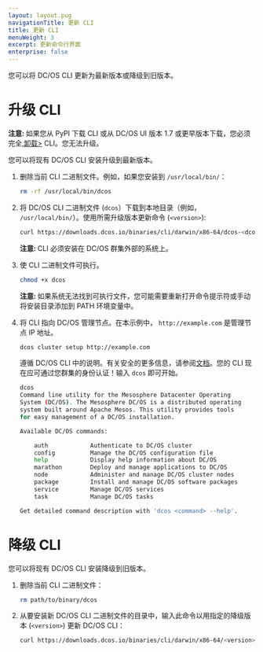 ```yaml
---
layout: layout.pug
navigationTitle: 更新 CLI
title: 更新 CLI
menuWeight: 3
excerpt: 更新命令行界面
enterprise: false
---
```



您可以将 DC/OS CLI 更新为最新版本或降级到旧版本。

# <a name="upgrade"></a>升级 CLI

<p class="message--note"><strong>注意: </strong> 如果您从 PyPI 下载 CLI 或从 DC/OS UI 版本 1.7 或更早版本下载，您必须完全,<a href="/cn/1.11/cli/uninstall/">卸载></a> CLI。您无法升级。</p>

您可以将现有 DC/OS CLI 安装升级到最新版本。

1. 删除当前 CLI 二进制文件。例如，如果您安装到 `/usr/local/bin/`：

    ```bash
    rm -rf /usr/local/bin/dcos
    ```

1. 将 DC/OS CLI 二进制文件 (`dcos`）下载到本地目录（例如， `/usr/local/bin/`）。使用所需升级版本更新命令 (`<version>`):

    ```bash
    curl https://downloads.dcos.io/binaries/cli/darwin/x86-64/dcos-<dcos-version>/dcos
    ```

    <p class="message--note"><strong>注意: </strong> CLI 必须安装在 DC/OS 群集外部的系统上。</p>

1. 使 CLI 二进制文件可执行。

    ```bash
    chmod +x dcos
    ```

    <p class="message--note"><strong>注意: </strong> 如果系统无法找到可执行文件，您可能需要重新打开命令提示符或手动将安装目录添加到 PATH 环境变量中。</p>

1. 将 CLI 指向 DC/OS 管理节点。在本示例中， `http://example.com` 是管理节点 IP 地址。

    ```bash
    dcos cluster setup http://example.com
    ```

    遵循 DC/OS CLI 中的说明。有关安全的更多信息，请参阅[文档](/dcos/cn/1.11/security/)。您的 CLI 现在应可通过您群集的身份认证！输入 `dcos` 即可开始。

    ```bash
    dcos
    Command line utility for the Mesosphere Datacenter Operating
    System (DC/OS). The Mesosphere DC/OS is a distributed operating
    system built around Apache Mesos. This utility provides tools
    for easy management of a DC/OS installation.

    Available DC/OS commands:

        auth           	Authenticate to DC/OS cluster
        config         	Manage the DC/OS configuration file
        help           	Display help information about DC/OS
        marathon       	Deploy and manage applications to DC/OS
        node           	Administer and manage DC/OS cluster nodes
        package        	Install and manage DC/OS software packages
        service        	Manage DC/OS services
        task           	Manage DC/OS tasks

    Get detailed command description with 'dcos <command> --help'.
    ```

# <a name="downgrade"></a>降级 CLI

您可以将现有 DC/OS CLI 安装降级到旧版本。

1. 删除当前 CLI 二进制文件：

    ```bash
    rm path/to/binary/dcos
    ```

1. 从要安装新 DC/OS CLI 二进制文件的目录中，输入此命令以用指定的降级版本 (`<version>`) 更新 DC/OS CLI：

    ```bash
    curl https://downloads.dcos.io/binaries/cli/darwin/x86-64/<version>/dcos
    ```

